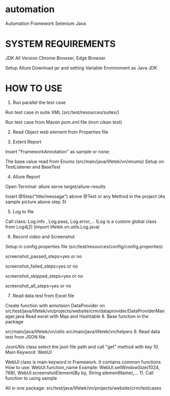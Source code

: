 # automation
Automation Framework Selenium Java

# SYSTEM REQUIREMENTS
JDK All Version
Chrome Browser, Edge Browser

Setup Allure 
Download jar and setting Variable Environment as Java JDK

# HOW TO USE
1. Run parallel the test case

Run test case in suite XML (src/test/resources/suites/)

Run test case from Maven pom.xml file (mvn clean test)

2. Read Object web element from Properties file

3. Extent Report

Insert "FrameworkAnnotation" as sample or none:

The base value read from Enums (src/main/java/lifetek/vn/enums)
Setup on TestListener and BaseTest

4. Allure Report

Open Terminal: allure serve target/allure-results

Insert @Step("title/message") above @Test or any Method in the project
(As sample picture above step 3)

5. Log to file

Call class: Log.info , Log.pass, Log.error,... (Log is a custom global class from Log4j2) (import lifetek.vn.utils.Log.java)

6. Record video and Screenshot

Setup in config.properties file (src/test/resources/config/config.properties)

screenshot_passed_steps=yes or no

screenshot_failed_steps=yes or no

screenshot_skipped_steps=yes or no

screenshot_all_steps=yes or no

7. Read data test from Excel file

Create function with annotaion DataProvider on src/test/java/lifetek/vn/projects/website/crm/dataprovider/DataProviderManager.java
Read excel with Map and Hashtable
8. Base function in the package

src/main/java/lifetek/vn/utils
src/main/java/lifetek/vn/helpers
9. Read data test from JSON file

JsonUtils class select the json file path and call "get" method with key
10. Main Keyword: WebUI

WebUI class is main keyword in Framework. It contains common functions
How to use: WebUI.function_name
Example: WebUI.setWindowSize(1024, 768), WebUI.screenshotElement(By by, String elementName),...
11. Call function to using sample

All in one package: src/test/java/lifetek/vn/projects/website/crm/testcases
